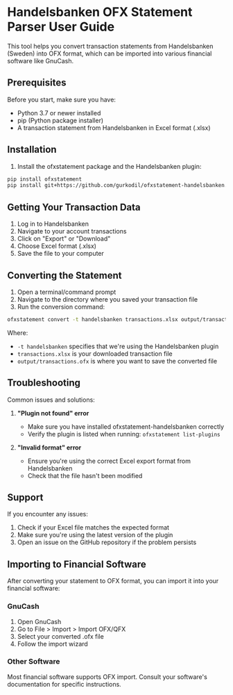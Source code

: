 # Handelsbanken OFX Statement Parser User Guide

This tool helps you convert transaction statements from Handelsbanken (Sweden)
into OFX format, which can be imported into various financial software like
GnuCash.

## Prerequisites

Before you start, make sure you have:

- Python 3.7 or newer installed
- pip (Python package installer)
- A transaction statement from Handelsbanken in Excel format (.xlsx)

## Installation

1. Install the ofxstatement package and the Handelsbanken plugin:

```bash
pip install ofxstatement
pip install git+https://github.com/gurkodil/ofxstatement-handelsbanken.git
```

## Getting Your Transaction Data

1. Log in to Handelsbanken
2. Navigate to your account transactions
3. Click on "Export" or "Download"
4. Choose Excel format (.xlsx)
5. Save the file to your computer

## Converting the Statement

1. Open a terminal/command prompt
2. Navigate to the directory where you saved your transaction file
3. Run the conversion command:

```bash
ofxstatement convert -t handelsbanken transactions.xlsx output/transactions.ofx
```

Where:

- `-t handelsbanken` specifies that we're using the Handelsbanken plugin
- `transactions.xlsx` is your downloaded transaction file
- `output/transactions.ofx` is where you want to save the converted file

## Troubleshooting

Common issues and solutions:

1. **"Plugin not found" error**
   - Make sure you have installed ofxstatement-handelsbanken correctly
   - Verify the plugin is listed when running: `ofxstatement list-plugins`

2. **"Invalid format" error**
   - Ensure you're using the correct Excel export format from Handelsbanken
   - Check that the file hasn't been modified

## Support

If you encounter any issues:

1. Check if your Excel file matches the expected format
2. Make sure you're using the latest version of the plugin
3. Open an issue on the GitHub repository if the problem persists

## Importing to Financial Software

After converting your statement to OFX format, you can import it into your
financial software:

### GnuCash

1. Open GnuCash
2. Go to File > Import > Import OFX/QFX
3. Select your converted .ofx file
4. Follow the import wizard

### Other Software

Most financial software supports OFX import. Consult your software's
documentation for specific instructions.

